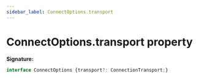 ```yaml
---
sidebar_label: ConnectOptions.transport
---
```

# ConnectOptions.transport property

**Signature:**

```typescript
interface ConnectOptions {transport?: ConnectionTransport;}
```
